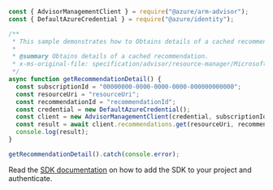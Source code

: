 ```javascript
const { AdvisorManagementClient } = require("@azure/arm-advisor");
const { DefaultAzureCredential } = require("@azure/identity");

/**
 * This sample demonstrates how to Obtains details of a cached recommendation.
 *
 * @summary Obtains details of a cached recommendation.
 * x-ms-original-file: specification/advisor/resource-manager/Microsoft.Advisor/stable/2020-01-01/examples/GetRecommendationDetail.json
 */
async function getRecommendationDetail() {
  const subscriptionId = "00000000-0000-0000-0000-000000000000";
  const resourceUri = "resourceUri";
  const recommendationId = "recommendationId";
  const credential = new DefaultAzureCredential();
  const client = new AdvisorManagementClient(credential, subscriptionId);
  const result = await client.recommendations.get(resourceUri, recommendationId);
  console.log(result);
}

getRecommendationDetail().catch(console.error);
```

Read the [SDK documentation](https://github.com/Azure/azure-sdk-for-js/blob/%40azure%2Farm-advisor_3.0.1/sdk/advisor/arm-advisor/README.md) on how to add the SDK to your project and authenticate.
